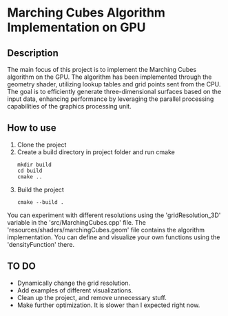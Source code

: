 # Marching Cubes Algorithm Implementation on GPU 
## Description 
The main focus of this project is to implement the Marching Cubes algorithm on the GPU. The algorithm has been implemented through the geometry shader, utilizing lookup tables and grid points sent from the CPU. The goal is to efficiently generate three-dimensional surfaces based on the input data, enhancing performance by leveraging the parallel processing capabilities of the graphics processing unit.


## How to use
1. Clone the project 
2. Create a build directory in project folder and run cmake
   ```
   mkdir build
   cd build
   cmake ..
   ```
3. Build the project
   ```
   cmake --build .
   ``` 

You can experiment with different resolutions using the 'gridResolution_3D' variable in the 'src/MarchingCubes.cpp' file.
The 'resources/shaders/marchingCubes.geom' file contains the algorithm implementation. You can define and visualize your own functions using the 'densityFunction' there.

## TO DO 
- Dynamically change the grid resolution.
- Add examples of different visualizations. 
- Clean up the project, and remove unnecessary stuff.
- Make further optimization. It is slower than I expected right now.

